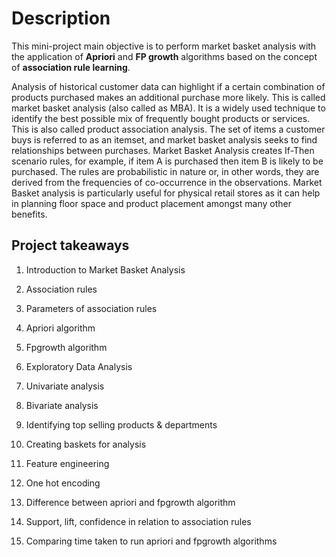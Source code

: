 # Description

This mini-project main objective is to perform market basket analysis with the application of **Apriori** and **FP growth** algorithms based on the concept of **association rule learning**.

Analysis of historical customer data can highlight if a certain combination of products purchased makes an additional purchase more likely. This is called market basket analysis (also called as MBA). It is a widely used technique to identify the best possible mix of frequently bought products or services. This is also called product association analysis. The set of items a customer buys is referred to as an itemset, and market basket analysis seeks to find relationships between purchases. Market Basket Analysis creates If-Then scenario rules, for example, if item A is purchased then item B is likely to be purchased. The rules are probabilistic in nature or, in other words, they are derived from the frequencies of co-occurrence in the observations. Market Basket analysis is particularly useful for physical retail stores as it can help in planning floor space and product placement amongst many other benefits.

## Project takeaways

1. Introduction to Market Basket Analysis

2. Association rules

3. Parameters of association rules

4. Apriori algorithm

5. Fpgrowth algorithm

6. Exploratory Data Analysis

7. Univariate analysis

8. Bivariate analysis

9. Identifying top selling products & departments

10. Creating baskets for analysis

11. Feature engineering

12. One hot encoding

13. Difference between apriori and fpgrowth algorithm

14. Support, lift, confidence in relation to association rules

15. Comparing time taken to run apriori and fpgrowth algorithms
